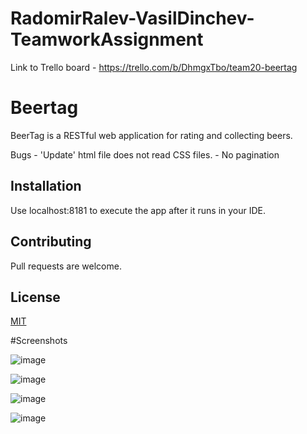 # RadomirRalev-VasilDinchev-TeamworkAssignment
Link to Trello board - https://trello.com/b/DhmgxTbo/team20-beertag

# Beertag

BeerTag is a RESTful web application for rating and collecting beers.

Bugs - 'Update' html file does not read CSS files.
     - No pagination

## Installation

Use localhost:8181 to execute the app after it runs in your IDE.

## Contributing
Pull requests are welcome. 

## License
[MIT](https://choosealicense.com/licenses/mit/)

#Screenshots

![image](https://gitlab.com/telerikacademyteam-20/radomirralev-vasildinchev-teamworkassignment/blob/master/Documentation/Screenshot%20(1).png)

![image](https://gitlab.com/telerikacademyteam-20/radomirralev-vasildinchev-teamworkassignment/blob/master/Documentation/Screenshot%20(2).png)

![image](https://gitlab.com/telerikacademyteam-20/radomirralev-vasildinchev-teamworkassignment/blob/master/Documentation/Screenshot%20(3).png)

![image](https://gitlab.com/telerikacademyteam-20/radomirralev-vasildinchev-teamworkassignment/blob/master/Documentation/Screenshot%20(4).png)
